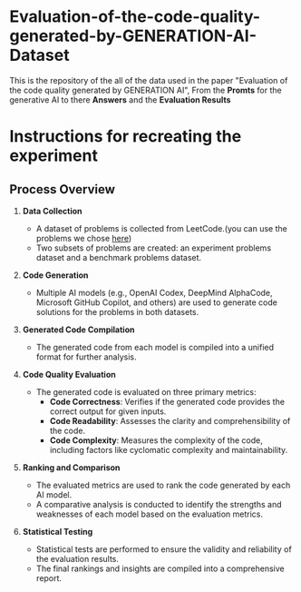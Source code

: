 # Evaluation-of-the-code-quality-generated-by-GENERATION-AI-Dataset

This is the repository of the all of the data used in the paper "Evaluation of the code quality generated by GENERATION AI", From the **Promts** for the generative AI to there **Answers** and the **Evaluation Results**

# Instructions for recreating the experiment
Process Overview
----------------

1. **Data Collection**
   - A dataset of problems is collected from LeetCode.(you can use the problems we chose [here](./path/to/your/file.py))
   - Two subsets of problems are created: an experiment problems dataset and a benchmark problems dataset.

2. **Code Generation**
   - Multiple AI models (e.g., OpenAI Codex, DeepMind AlphaCode, Microsoft GitHub Copilot, and others) are used to generate code solutions for the problems in both datasets.

3. **Generated Code Compilation**
   - The generated code from each model is compiled into a unified format for further analysis.

4. **Code Quality Evaluation**
   - The generated code is evaluated on three primary metrics:
     - **Code Correctness**: Verifies if the generated code provides the correct output for given inputs.
     - **Code Readability**: Assesses the clarity and comprehensibility of the code.
     - **Code Complexity**: Measures the complexity of the code, including factors like cyclomatic complexity and maintainability.

5. **Ranking and Comparison**
   - The evaluated metrics are used to rank the code generated by each AI model.
   - A comparative analysis is conducted to identify the strengths and weaknesses of each model based on the evaluation metrics.

6. **Statistical Testing**
   - Statistical tests are performed to ensure the validity and reliability of the evaluation results.
   - The final rankings and insights are compiled into a comprehensive report.

